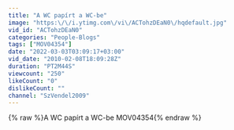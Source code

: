```yaml
---
title: "A WC papírt a WC-be"
image: "https:\/\/i.ytimg.com\/vi\/ACTohzDEaN0\/hqdefault.jpg"
vid_id: "ACTohzDEaN0"
categories: "People-Blogs"
tags: ["MOV04354"]
date: "2022-03-03T03:09:17+03:00"
vid_date: "2010-02-08T18:09:28Z"
duration: "PT2M44S"
viewcount: "250"
likeCount: "0"
dislikeCount: ""
channel: "SzVendel2009"
---
```

{% raw %}A WC papírt a WC-be MOV04354{% endraw %}
